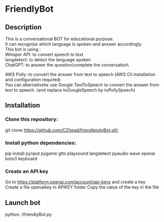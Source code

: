 # FriendlyBot 
## Description
This is a conversational BOT for educational purpose.\
It can recognize which language is spoken and answer accordingly.\
This bot is using :\
Whisper API: to convert speech to text\
langdetect: to detect the language spoken\
ChatGPT: to answer the question/complete the conversation\

AWS Polly: to convert the answer from text to speech (AWS Cli installation and configuration required)\
You can alternativelw use Google TextToSpeech to convert the answer from text to speech. (and replace toGoogleSpeech by toPollySpeech)

## Installation
### Clone this repository: 
git clone https://github.com/CZhead/friendlendyBot.git\
### Install python dependencies:
pip install pynput pygame gtts playsound langdetect pyaudio wave openai boto3 keyboard
### Create an API key 
Go to https://platform.openai.com/account/api-keys and create a key\
Create a file openaikey in APIKEY folder
Copy the value of the key in the file

## Launch bot
python .\friendlyBot.py

